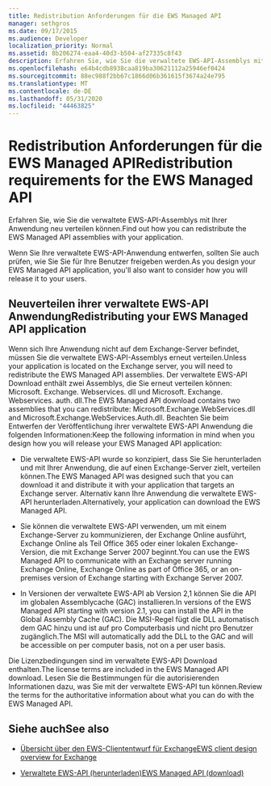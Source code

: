 ```yaml
---
title: Redistribution Anforderungen für die EWS Managed API
manager: sethgros
ms.date: 09/17/2015
ms.audience: Developer
localization_priority: Normal
ms.assetid: 8b206274-eaa4-40d3-b504-af27335c8f43
description: Erfahren Sie, wie Sie die verwaltete EWS-API-Assemblys mit Ihrer Anwendung neu verteilen können.
ms.openlocfilehash: e64b4cdb8938caa819ba30621112a25946ef0424
ms.sourcegitcommit: 88ec988f2bb67c1866d06b361615f3674a24e795
ms.translationtype: MT
ms.contentlocale: de-DE
ms.lasthandoff: 05/31/2020
ms.locfileid: "44463825"
---
```

# <a name="redistribution-requirements-for-the-ews-managed-api"></a><span data-ttu-id="89024-103">Redistribution Anforderungen für die EWS Managed API</span><span class="sxs-lookup"><span data-stu-id="89024-103">Redistribution requirements for the EWS Managed API</span></span>

<span data-ttu-id="89024-104">Erfahren Sie, wie Sie die verwaltete EWS-API-Assemblys mit Ihrer Anwendung neu verteilen können.</span><span class="sxs-lookup"><span data-stu-id="89024-104">Find out how you can redistribute the EWS Managed API assemblies with your application.</span></span>
  
<span data-ttu-id="89024-105">Wenn Sie Ihre verwaltete EWS-API-Anwendung entwerfen, sollten Sie auch prüfen, wie Sie Sie für Ihre Benutzer freigeben werden.</span><span class="sxs-lookup"><span data-stu-id="89024-105">As you design your EWS Managed API application, you'll also want to consider how you will release it to your users.</span></span> 
  
## <a name="redistributing-your-ews-managed-api-application"></a><span data-ttu-id="89024-106">Neuverteilen ihrer verwaltete EWS-API Anwendung</span><span class="sxs-lookup"><span data-stu-id="89024-106">Redistributing your EWS Managed API application</span></span>

<span data-ttu-id="89024-107">Wenn sich Ihre Anwendung nicht auf dem Exchange-Server befindet, müssen Sie die verwaltete EWS-API-Assemblys erneut verteilen.</span><span class="sxs-lookup"><span data-stu-id="89024-107">Unless your application is located on the Exchange server, you will need to redistribute the EWS Managed API assemblies.</span></span> <span data-ttu-id="89024-108">Der verwaltete EWS-API Download enthält zwei Assemblys, die Sie erneut verteilen können: Microsoft. Exchange. Webservices. dll und Microsoft. Exchange. Webservices. auth. dll.</span><span class="sxs-lookup"><span data-stu-id="89024-108">The EWS Managed API download contains two assemblies that you can redistribute: Microsoft.Exchange.WebServices.dll and Microsoft.Exchange.WebServices.Auth.dll.</span></span> <span data-ttu-id="89024-109">Beachten Sie beim Entwerfen der Veröffentlichung ihrer verwaltete EWS-API Anwendung die folgenden Informationen:</span><span class="sxs-lookup"><span data-stu-id="89024-109">Keep the following information in mind when you design how you will release your EWS Managed API application:</span></span>
  
- <span data-ttu-id="89024-110">Die verwaltete EWS-API wurde so konzipiert, dass Sie Sie herunterladen und mit Ihrer Anwendung, die auf einen Exchange-Server zielt, verteilen können.</span><span class="sxs-lookup"><span data-stu-id="89024-110">The EWS Managed API was designed such that you can download it and distribute it with your application that targets an Exchange server.</span></span> <span data-ttu-id="89024-111">Alternativ kann Ihre Anwendung die verwaltete EWS-API herunterladen.</span><span class="sxs-lookup"><span data-stu-id="89024-111">Alternatively, your application can download the EWS Managed API.</span></span>
    
- <span data-ttu-id="89024-112">Sie können die verwaltete EWS-API verwenden, um mit einem Exchange-Server zu kommunizieren, der Exchange Online ausführt, Exchange Online als Teil Office 365 oder einer lokalen Exchange-Version, die mit Exchange Server 2007 beginnt.</span><span class="sxs-lookup"><span data-stu-id="89024-112">You can use the EWS Managed API to communicate with an Exchange server running Exchange Online, Exchange Online as part of Office 365, or an on-premises version of Exchange starting with Exchange Server 2007.</span></span>
    
- <span data-ttu-id="89024-113">In Versionen der verwaltete EWS-API ab Version 2,1 können Sie die API im globalen Assemblycache (GAC) installieren.</span><span class="sxs-lookup"><span data-stu-id="89024-113">In versions of the EWS Managed API starting with version 2.1, you can install the API in the Global Assembly Cache (GAC).</span></span> <span data-ttu-id="89024-114">Die MSI-Regel fügt die DLL automatisch dem GAC hinzu und ist auf pro Computerbasis und nicht pro Benutzer zugänglich.</span><span class="sxs-lookup"><span data-stu-id="89024-114">The MSI will automatically add the DLL to the GAC and will be accessible on per computer basis, not on a per user basis.</span></span>
    
<span data-ttu-id="89024-115">Die Lizenzbedingungen sind im verwaltete EWS-API Download enthalten.</span><span class="sxs-lookup"><span data-stu-id="89024-115">The license terms are included in the EWS Managed API download.</span></span> <span data-ttu-id="89024-116">Lesen Sie die Bestimmungen für die autorisierenden Informationen dazu, was Sie mit der verwaltete EWS-API tun können.</span><span class="sxs-lookup"><span data-stu-id="89024-116">Review the terms for the authoritative information about what you can do with the EWS Managed API.</span></span>
  
## <a name="see-also"></a><span data-ttu-id="89024-117">Siehe auch</span><span class="sxs-lookup"><span data-stu-id="89024-117">See also</span></span>


- [<span data-ttu-id="89024-118">Übersicht über den EWS-Cliententwurf für Exchange</span><span class="sxs-lookup"><span data-stu-id="89024-118">EWS client design overview for Exchange</span></span>](ews-client-design-overview-for-exchange.md)
    
- [<span data-ttu-id="89024-119">Verwaltete EWS-API (herunterladen)</span><span class="sxs-lookup"><span data-stu-id="89024-119">EWS Managed API (download)</span></span>](https://aka.ms/ews-managed-api-readme)
    

